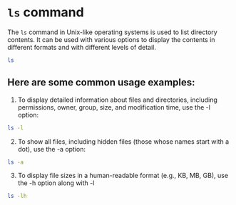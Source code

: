 # `ls` command

The `ls` command in Unix-like operating systems is used to list directory contents. It can be used with various options to display the contents in different formats and with different levels of detail. 

```bash
ls
```

## Here are some common usage examples:

1. To display detailed information about files and directories, including permissions, owner, group, size, and modification time, use the -l option:

```bash
ls -l 
```


2. To show all files, including hidden files (those whose names start with a dot), use the -a option:

```bash
ls -a 
```

3. To display file sizes in a human-readable format (e.g., KB, MB, GB), use the -h option along with -l

```bash
ls -lh
```

